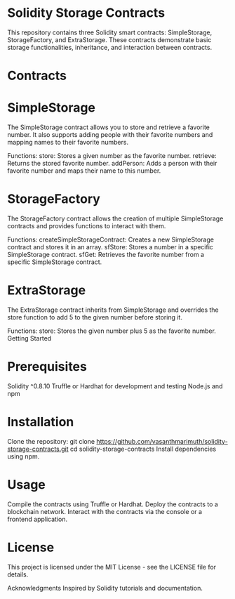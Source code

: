 # Solidity Storage Contracts
This repository contains three Solidity smart contracts: SimpleStorage, StorageFactory, and ExtraStorage. These contracts demonstrate basic storage functionalities, inheritance, and interaction between contracts.

# Contracts
# SimpleStorage
The SimpleStorage contract allows you to store and retrieve a favorite number. It also supports adding people with their favorite numbers and mapping names to their favorite numbers.

Functions:
store: Stores a given number as the favorite number.
retrieve: Returns the stored favorite number.
addPerson: Adds a person with their favorite number and maps their name to this number.
# StorageFactory
The StorageFactory contract allows the creation of multiple SimpleStorage contracts and provides functions to interact with them.

Functions:
createSimpleStorageContract: Creates a new SimpleStorage contract and stores it in an array.
sfStore: Stores a number in a specific SimpleStorage contract.
sfGet: Retrieves the favorite number from a specific SimpleStorage contract.
# ExtraStorage
The ExtraStorage contract inherits from SimpleStorage and overrides the store function to add 5 to the given number before storing it.

Functions:
store: Stores the given number plus 5 as the favorite number.
Getting Started

# Prerequisites
Solidity ^0.8.10
Truffle or Hardhat for development and testing
Node.js and npm

# Installation
Clone the repository:
git clone https://github.com/vasanthmarimuth/solidity-storage-contracts.git
cd solidity-storage-contracts
Install dependencies using npm.

# Usage
Compile the contracts using Truffle or Hardhat.
Deploy the contracts to a blockchain network.
Interact with the contracts via the console or a frontend application.
# License
This project is licensed under the MIT License - see the LICENSE file for details.

Acknowledgments
Inspired by Solidity tutorials and documentation.
